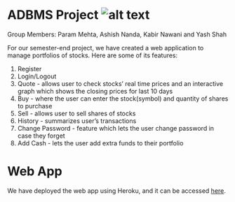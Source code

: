 # ADBMS Project ![alt text](https://freepngimg.com/thumb/database/63586-administrator-database-computer-migration-oracle-data-software-thumb.png)
Group Members: Param Mehta, Ashish Nanda, Kabir Nawani and Yash Shah

For our semester-end project, we have created a web application to manage portfolios of stocks. Here are some of its features: 
1. Register 
2. Login/Logout
3. Quote - allows user to check stocks’ real time prices and an interactive graph which shows the closing prices for last 10 days
4. Buy - where the user can enter the stock(symbol) and quantity of shares to purchase
5. Sell - allows user to sell shares of stocks
6. History - summarizes user’s transactions
7. Change Password - feature which lets the user change password in case they forget
8. Add Cash - lets the user add extra funds to their portfolio 

# Web App
We have deployed the web app using Heroku, and it can be accessed [here](https://grow-more-stock-portfolio.herokuapp.com/login).
